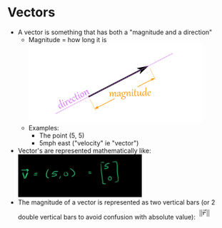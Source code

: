 # Vectors

* A vector is something that has both a "magnitude and a direction"
	* Magnitude = how long it is
		<img src="./images/magnitude-and-direction.png"></img>
	* Examples:
		* The point (5, 5)
		* 5mph east ("velocity" ie "vector")
* Vector's are represented mathematically like:
    <img src="./images/vector-example.png"></img>
* The magnitude of a vector is represented as two vertical bars (or 2 double vertical bars to avoid confusion with absolute value):
    <img src="./images/magnitude-example.png"></img>